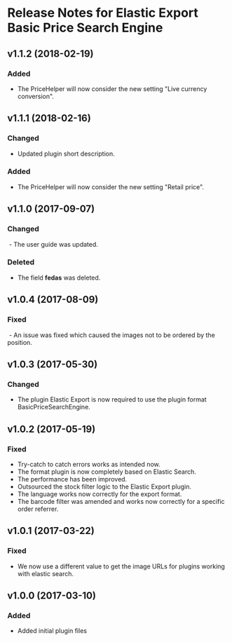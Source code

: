 # Release Notes for Elastic Export Basic Price Search Engine

## v1.1.2 (2018-02-19)

### Added
- The PriceHelper will now consider the new setting "Live currency conversion".

## v1.1.1 (2018-02-16)

### Changed
- Updated plugin short description.

### Added
- The PriceHelper will now consider the new setting "Retail price".

## v1.1.0 (2017-09-07)

### Changed
 - The user guide was updated.

### Deleted
- The field <b>fedas</b> was deleted.

## v1.0.4 (2017-08-09)

### Fixed
 - An issue was fixed which caused the images not to be ordered by the position.

## v1.0.3 (2017-05-30)

### Changed
- The plugin Elastic Export is now required to use the plugin format BasicPriceSearchEngine.

## v1.0.2 (2017-05-19)

### Fixed
- Try-catch to catch errors works as intended now.
- The format plugin is now completely based on Elastic Search.
- The performance has been improved.
- Outsourced the stock filter logic to the Elastic Export plugin.
- The language works now correctly for the export format.
- The barcode filter was amended and works now correctly for a specific order referrer.

## v1.0.1 (2017-03-22)

### Fixed
- We now use a different value to get the image URLs for plugins working with elastic search.

## v1.0.0 (2017-03-10)
 
### Added
- Added initial plugin files
